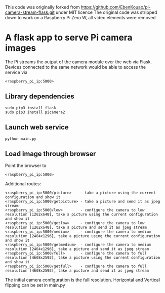 This code was originally forked from https://github.com/EbenKouao/pi-camera-stream-flask.git under MIT licence
The original code was stripped down to work on a Raspberry Pi Zero W, all video elements were removed

# A flask app to serve Pi camera images
The Pi streams the output of the camera module over the web via Flask. Devices connected to the same network would be able to access the service via

```
<raspberry_pi_ip:5000>
```

## Library dependencies

```
sudo pip3 install flask
sudo pip3 install picamera2

```
## Launch web service
```python main.py```

## Load image through browser

Point the browser to 
```
<raspberry_pi_ip:5000>
```

Additional routes: 
```
<raspberry_pi_ip:5000/picture>    - take a picture using the current configuration and show it
<raspberry_pi_ip:5000/getpicture> - take a picture and send it as jpeg stream
<raspberry_pi_ip:5000/low>        - configure the camera to low resolution [1202x648], take a picture using the current configuration and show it
<raspberry_pi_ip:5000/getlow>     - configure the camera to low resolution [1202x648], take a picture and send it as jpeg stream
<raspberry_pi_ip:5000/medium>     - configure the camera to medium resolution [2404x1296], take a picture using the current configuration and show it
<raspberry_pi_ip:5000/getmedium>  - configure the camera to medium resolution [2404x1296], take a picture and send it as jpeg stream
<raspberry_pi_ip:5000/full>       - configure the camera to full resolution [4608x2592], take a picture using the current configuration and show it
<raspberry_pi_ip:5000/getfull>    - configure the camera to full resolution [4608x2592], take a picture and send it as jpeg stream
```

The initial camera configuration is the full resolution. Horizontal and Vertical flipping can be set in main.py 





